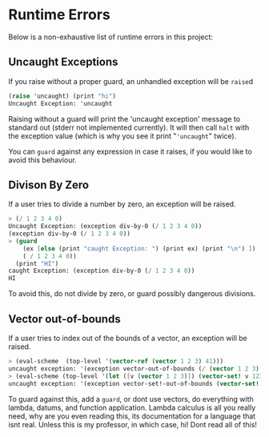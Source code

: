 # Runtime Errors #

Below is a non-exhaustive list of runtime errors in this project:

## Uncaught Exceptions ##

If you raise without a proper guard, an unhandled exception will be `raise`d

```scheme
(raise 'uncaught) (print "hi")
Uncaught Exception: 'uncaught
```

Raising without a guard will print the 'uncaught exception'
message to standard out (stderr not implemented currently).
It will then call `halt` with the exception value
(which is why you see it print "`'uncaught`" twice).

You can `guard` against any expression in case it raises,
if you would like to avoid this behaviour.

## Divison By Zero ##

If a user tries to divide a number by zero, an exception will be raised.

```scheme
> (/ 1 2 3 4 0)
Uncaught Exception: (exception div-by-0 (/ 1 2 3 4 0))
(exception div-by-0 (/ 1 2 3 4 0))
> (guard
    (ex [else (print "caught Exception: ") (print ex) (print "\n") ])
    ( / 1 2 3 4 0))
  (print "HI")
caught Exception: (exception div-by-0 (/ 1 2 3 4 0))
HI
```

To avoid this, do not divide by zero, or guard possibly dangerous divisions.

## Vector out-of-bounds ##

If a user tries to index out of the bounds of a vector, an exception will be raised.
```scheme
> (eval-scheme  (top-level '(vector-ref (vector 1 2 3) 41)))
uncaught exception: '(exception vector-out-of-bounds (/ (vector 1 2 3) 41))
> (eval-scheme (top-level '(let ([v (vector 1 2 3)]) (vector-set! v 123 456) v)))
uncaught exception: '(exception vector-set!-out-of-bounds (vector-set! v 123 456))
```

To guard against this, add a `guard`, or dont use vectors,
do everything with lambda, datums, and function application.
Lambda calculus is all you really need, why are you even reading this,
its documentation for a language that isnt real. Unless this is my professor,
in which case, hi! Dont read all of this!

